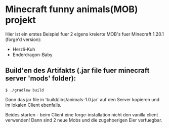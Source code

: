 # Minecraft funny animals(MOB) projekt
Hier ist ein erstes Beispiel fuer 2 eigens kreierte MOB's fuer Minecraft 1.20.1 (forge'd version):
- Herzli-Kuh
- Enderdragon-Baby

## Build'en des Artifakts (.jar file fuer minecraft server 'mods' folder):
```
$ ./gradlew build
```

Dann das jar file in 'build/libs/animals-1.0.jar' auf den Server kopieren und im lokalen
Client ebenfalls.

Beides starten - beim Client eine forge-installation nicht den vanilla client verwenden!
Dann sind 2 neue Mobs und die zugehoerigen Eier verfuegbar.


